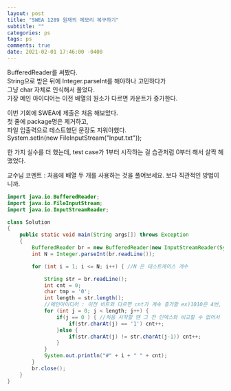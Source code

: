 ```yaml
---
layout: post
title: "SWEA 1289 원재의 메모리 복구하기"
subtitle: ""
categories: ps
tags: ps
comments: true
date: 2021-02-01 17:46:00 -0400
---
```


BufferedReader를 써봤다.	
String으로 받은 뒤에 Integer.parseInt를 해야하나 고민하다가		
그냥 char 자체로 인식해서 풀었다. 	
가장 메인 아이디어는 이전 배열의 원소가 다르면 카운트가 증가한다.	

이번 기회에 SWEA에 제출은 처음 해보았다.	
첫 줄에 package명은 제거하고,	
파일 입출력으로 테스트했던 문장도 지워야했다.	
System.setIn(new FileInputStream("Input.txt"));		

한 가지 실수를 더 했는데, test case가 1부터 시작하는 걸 습관처럼 0부터 해서 살짝 헤맸었다. 	

교수님 코멘트 : 처음에 배열 두 개를 사용하는 것을 풀어보세요. 보다 직관적인 방법이니까.		

```java
import java.io.BufferedReader;
import java.io.FileInputStream;
import java.io.InputStreamReader;

class Solution
{
	public static void main(String args[]) throws Exception
	{
		BufferedReader br = new BufferedReader(new InputStreamReader(System.in));
		int N = Integer.parseInt(br.readLine());

		for (int i = 1; i <= N; i++) { //N 은 테스트케이스 개수

			String str = br.readLine();
			int cnt = 0;
			char tmp = '0';
			int length = str.length();
			//메인아이디어 : 이전 비트와 다르면 cnt가 계속 증가함 ex)1010은 4번, 0101은 3번
			for (int j = 0; j < length; j++) {
				if(j == 0 ) { //처음 시작할 땐 그 전 인덱스와 비교할 수 없어서 
					if(str.charAt(j) == '1') cnt++;
				}else {
					if(str.charAt(j) != str.charAt(j-1)) cnt++; 
				}
			}
			System.out.println("#" + i + " " + cnt);			
		}
        br.close();
    }
}
```



